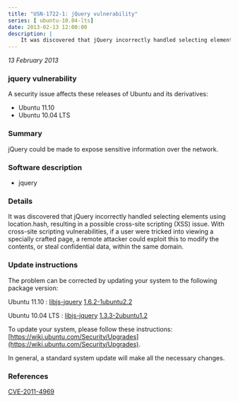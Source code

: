 ```yaml
---
title: "USN-1722-1: jQuery vulnerability"
series: [ ubuntu-10.04-lts]
date: 2013-02-13 12:00:00
description: |
    It was discovered that jQuery incorrectly handled selecting elements using location.hash, resulting in a possible cross-site scripting (XSS) issue. With cross-site scripting vulnerabilities, if a user were tricked into viewing a specially crafted page, a remote attacker could exploit this to modify the contents, or steal confidential data, within the same domain. 
--- 
```

 
 

*13 February 2013*

### jquery vulnerability

A security issue affects these releases of Ubuntu and its derivatives:

* Ubuntu 11.10
* Ubuntu 10.04 LTS

### Summary

jQuery could be made to expose sensitive information over the network. 

### Software description

* jquery 

### Details

It was discovered that jQuery incorrectly handled selecting elements using location.hash, resulting in a possible cross-site scripting (XSS) issue. With cross-site scripting vulnerabilities, if a user were tricked into viewing a specially crafted page, a remote attacker could exploit this to modify the contents, or steal confidential data, within the same domain. 

### Update instructions

The problem can be corrected by updating your system to the following package version:

Ubuntu 11.10
 : [libjs-jquery](https://launchpad.net/ubuntu/+source/jquery) <span> [1.6.2-1ubuntu2.2](https://launchpad.net/ubuntu/+source/jquery/1.6.2-1ubuntu2.2) </span> 

Ubuntu 10.04 LTS
 : [libjs-jquery](https://launchpad.net/ubuntu/+source/jquery) <span> [1.3.3-2ubuntu1.2](https://launchpad.net/ubuntu/+source/jquery/1.3.3-2ubuntu1.2) </span> 

To update your system, please follow these instructions: [https://wiki.ubuntu.com/Security/Upgrades](https://wiki.ubuntu.com/Security/Upgrades).

In general, a standard system update will make all the necessary changes. 

### References

 
 [CVE-2011-4969](http://people.ubuntu.com/~ubuntu-security/cve/CVE-2011-4969)
 

